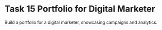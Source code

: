 # Task 15 Portfolio for Digital Marketer

Build a portfolio for a digital marketer, showcasing campaigns and analytics.

